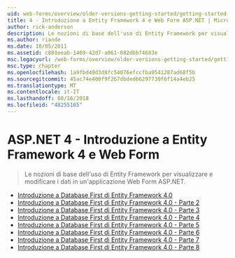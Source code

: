 ```yaml
---
uid: web-forms/overview/older-versions-getting-started/getting-started-with-ef/index
title: 4 - Introduzione a Entity Framework 4 e Web Form ASP.NET | Microsoft Docs
author: rick-anderson
description: Le nozioni di base dell'uso di Entity Framework per visualizzare e modificare i dati in un'applicazione Web Form ASP.NET.
ms.author: riande
ms.date: 10/05/2011
ms.assetid: c801eeab-1469-42d7-a961-082dbbf4683e
msc.legacyurl: /web-forms/overview/older-versions-getting-started/getting-started-with-ef
msc.type: chapter
ms.openlocfilehash: 1a9fbd49d3d8fc54076efccfba9541287ad68f5b
ms.sourcegitcommit: 45ac74e400f9f2b7dbded66297730f6f14a4eb25
ms.translationtype: MT
ms.contentlocale: it-IT
ms.lasthandoff: 08/16/2018
ms.locfileid: "48255165"
---
```

<a name="aspnet-4---getting-started-with-entity-framework-4-and-web-forms"></a>ASP.NET 4 - Introduzione a Entity Framework 4 e Web Form
====================
> Le nozioni di base dell'uso di Entity Framework per visualizzare e modificare i dati in un'applicazione Web Form ASP.NET.


- [Introduzione a Database First di Entity Framework 4.0](the-entity-framework-and-aspnet-getting-started-part-1.md)
- [Introduzione a Database First di Entity Framework 4.0 - Parte 2](the-entity-framework-and-aspnet-getting-started-part-2.md)
- [Introduzione a Database First di Entity Framework 4.0 - Parte 3](the-entity-framework-and-aspnet-getting-started-part-3.md)
- [Introduzione a Database First di Entity Framework 4.0 - Parte 4](the-entity-framework-and-aspnet-getting-started-part-4.md)
- [Introduzione a Database First di Entity Framework 4.0 - Parte 5](the-entity-framework-and-aspnet-getting-started-part-5.md)
- [Introduzione a Database First di Entity Framework 4.0 - Parte 6](the-entity-framework-and-aspnet-getting-started-part-6.md)
- [Introduzione a Database First di Entity Framework 4.0 - Parte 7](the-entity-framework-and-aspnet-getting-started-part-7.md)
- [Introduzione a Database First di Entity Framework 4.0 - Parte 8](the-entity-framework-and-aspnet-getting-started-part-8.md)

